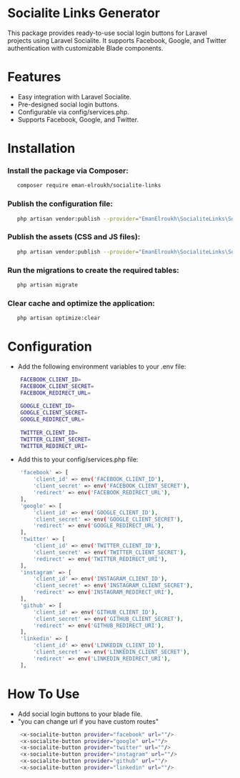 # Socialite Links Generator
This package provides ready-to-use social login buttons for Laravel projects using Laravel Socialite. It supports Facebook, Google, and Twitter authentication with customizable Blade components.

# Features
- Easy integration with Laravel Socialite.
- Pre-designed social login buttons.
- Configurable via config/services.php.
- Supports Facebook, Google, and Twitter.


# Installation
### Install the package via Composer:
```bash
   composer require eman-elroukh/socialite-links
```
### Publish the configuration file:
```bash
   php artisan vendor:publish --provider="EmanElroukh\SocialiteLinks\SocialiteLinksServiceProvider" --tag=config
```
### Publish the assets (CSS and JS files):
```bash
   php artisan vendor:publish --provider="EmanElroukh\SocialiteLinks\SocialiteLinksServiceProvider" --tag=public
```

### Run the migrations to create the required tables:
```bash
   php artisan migrate
```

### Clear cache and optimize the application:
```bash
   php artisan optimize:clear
```


# Configuration
- Add the following environment variables to your .env file:

```bash
    FACEBOOK_CLIENT_ID=
    FACEBOOK_CLIENT_SECRET=
    FACEBOOK_REDIRECT_URL=
    
    GOOGLE_CLIENT_ID=
    GOOGLE_CLIENT_SECRET=
    GOOGLE_REDIRECT_URL=
    
    TWITTER_CLIENT_ID=
    TWITTER_CLIENT_SECRET=
    TWITTER_REDIRECT_URI=
```

- Add this to your config/services.php file:

```bash
    'facebook' => [
        'client_id' => env('FACEBOOK_CLIENT_ID'),
        'client_secret' => env('FACEBOOK_CLIENT_SECRET'),
        'redirect' => env('FACEBOOK_REDIRECT_URL'),
    ],
    'google' => [
        'client_id' => env('GOOGLE_CLIENT_ID'),
        'client_secret' => env('GOOGLE_CLIENT_SECRET'),
        'redirect' => env('GOOGLE_REDIRECT_URL'),
    ],
    'twitter' => [
        'client_id' => env('TWITTER_CLIENT_ID'),
        'client_secret' => env('TWITTER_CLIENT_SECRET'),
        'redirect' => env('TWITTER_REDIRECT_URI'),
    ],
    'instagram' => [
        'client_id' => env('INSTAGRAM_CLIENT_ID'),
        'client_secret' => env('INSTAGRAM_CLIENT_SECRET'),
        'redirect' => env('INSTAGRAM_REDIRECT_URI'),
    ],
    'github' => [
        'client_id' => env('GITHUB_CLIENT_ID'),
        'client_secret' => env('GITHUB_CLIENT_SECRET'),
        'redirect' => env('GITHUB_REDIRECT_URI'),
    ],
    'linkedin' => [
        'client_id' => env('LINKEDIN_CLIENT_ID'),
        'client_secret' => env('LINKEDIN_CLIENT_SECRET'),
        'redirect' => env('LINKEDIN_REDIRECT_URI'),
    ],
```

# How To Use
- Add social login buttons to your blade file. 
- "you can change url if you have custom routes"
```bash
    <x-socialite-button provider="facebook" url=""/>
    <x-socialite-button provider="google" url=""/>
    <x-socialite-button provider="twitter" url=""/>
    <x-socialite-button provider="instagram" url=""/>
    <x-socialite-button provider="github" url=""/>
    <x-socialite-button provider="linkedin" url=""/>
```
